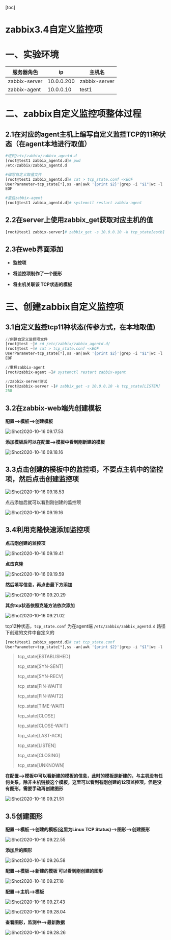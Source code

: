 [toc]



# zabbix3.4自定义监控项

# 一、实验环境

| **服务器角色** | **ip**     | **主机名**    |
| -------------- | ---------- | ------------- |
| zabbix-server  | 10.0.0.200 | zabbix-server |
| zabbix-agent   | 10.0.0.10  | test1         |



# 二、zabbix自定义监控项整体过程

## 2.1在对应的agent主机上编写自定义监控TCP的11种状态（在agent本地进行取值）

```python
#进到/etc/zabbix/zabbix_agentd.d
[root@test1 zabbix_agentd.d]# pwd
/etc/zabbix/zabbix_agentd.d

#编写自定义取值文件
[root@test1 zabbix_agentd.d]# cat > tcp_state.conf <<EOF
UserParameter=tcp_state[*],ss -an|awk '{print $2}'|grep -i "$1"|wc -l
EOF

#重启zabbix-agent
[root@test1 zabbix_agentd.d]# systemctl restart zabbix-agent
```



## 2.2在server上使用zabbix_get获取对应主机的值

```python
[root@test1 zabbix-server]# zabbix_get -s 10.0.0.10 -k tcp_state[estb]
```



## 2.3在web界面添加

- **监控项**   

- **将监控项制作了一个图形**

- **将主机关联该 TCP状态的模板**



# 三、创建zabbix自定义监控项

## 3.1自定义监控tcp11种状态(传参方式，在本地取值)

```python
//创建自定义监控项文件
[root@test ~]# cd /etc/zabbix/zabbix_agentd.d/ 
[root@test ~]# cat > tcp_state.conf <<EOF
UserParameter=tcp_state[*],ss -an|awk '{print $2}'|grep -i "$1"|wc -l
EOF

//重启zabbix-agent 
[root@zabbix-agent ~]# systemctl restart zabbix-agent 

//zabbix-server测试 
[root@zabbix-server ~]# zabbix_get -s 10.0.0.10 -k tcp_state[LISTEN] 
258
```



## 3.2在zabbix-web端先创建模板

**配置-->模板-->创建模板**

![iShot2020-10-16 09.17.53](https://gitea.pptfz.cn/pptfz/picgo-images/raw/branch/master/img/iShot2020-10-16%2009.17.53.png)



**添加模板后可以在配置-->模板中看到刚新建的模板**

![iShot2020-10-16 09.18.16](https://gitea.pptfz.cn/pptfz/picgo-images/raw/branch/master/img/iShot2020-10-16%2009.18.16.png)





## 3.3点击创建的模板中的监控项，不要点主机中的监控项，然后点击创建监控项

![iShot2020-10-16 09.18.53](https://gitea.pptfz.cn/pptfz/picgo-images/raw/branch/master/img/iShot2020-10-16%2009.18.53.png)



点击添加后就可以看到刚创建的监控项

![iShot2020-10-16 09.19.16](https://gitea.pptfz.cn/pptfz/picgo-images/raw/branch/master/img/iShot2020-10-16%2009.19.16.png)





## 3.4利用克隆快速添加监控项

**点击刚创建的监控项**

![iShot2020-10-16 09.19.41](https://gitea.pptfz.cn/pptfz/picgo-images/raw/branch/master/img/iShot2020-10-16%2009.19.41.png)



**点击克隆**

![iShot2020-10-16 09.19.59](https://gitea.pptfz.cn/pptfz/picgo-images/raw/branch/master/img/iShot2020-10-16%2009.19.59.png)



**然后填写信息，再点击最下方添加**

![iShot2020-10-16 09.20.29](https://gitea.pptfz.cn/pptfz/picgo-images/raw/branch/master/img/iShot2020-10-16%2009.20.29.png)



**其余tcp状态依照克隆方法依次添加**

![iShot2020-10-16 09.21.02](https://gitea.pptfz.cn/pptfz/picgo-images/raw/branch/master/img/iShot2020-10-16%2009.21.02.png)





tcp12种状态，`tcp_state.conf` 为在agent端 `/etc/zabbix/zabbix_agentd.d` 路径下创建的文件中自定义的

```python
[root@test1 zabbix_agentd.d]# cat tcp_state.conf 
UserParameter=tcp_state[*],ss -an|awk '{print $2}'|grep -i "$1"|wc -l
```



> tcp_state[ESTABLISHED]
>
> tcp_state[SYN-SENT]
>
> tcp_state[SYN-RECV]
>
> tcp_state[FIN-WAIT1]
>
> tcp_state[FIN-WAIT2]
>
> tcp_state[TIME-WAIT]
>
> tcp_state[CLOSE]
>
> tcp_state[CLOSE-WAIT]
>
> tcp_state[LAST-ACK]
>
> tcp_state[LISTEN]
>
> tcp_state[CLOSING]
>
> tcp_state[UNKNOWN]



**在配置-->模板中可以看新建的模板的信息，此时的模板是新建的，与主机没有任何关系，除非主机链接这个模板，这里可以看到有刚创建的12项监控项，但是没有图形，需要手动再创建图形**

![iShot2020-10-16 09.21.51](https://gitea.pptfz.cn/pptfz/picgo-images/raw/branch/master/img/iShot2020-10-16%2009.21.51.png)







## 3.5创建图形

**配置-->模板-->创建的模板(这里为Linux TCP Status)-->图形-->创建图形**

![iShot2020-10-16 09.22.55](https://gitea.pptfz.cn/pptfz/picgo-images/raw/branch/master/img/iShot2020-10-16%2009.22.55.png)







**添加后的图形**

![iShot2020-10-16 09.26.58](https://gitea.pptfz.cn/pptfz/picgo-images/raw/branch/master/img/iShot2020-10-16%2009.26.58.png)







**配置-->模板-->新建的模板 可以看到刚创建的图形**

![iShot2020-10-16 09.27.18](https://gitea.pptfz.cn/pptfz/picgo-images/raw/branch/master/img/iShot2020-10-16%2009.27.18.png)







**配置-->主机-->模板**

![iShot2020-10-16 09.27.43](https://gitea.pptfz.cn/pptfz/picgo-images/raw/branch/master/img/iShot2020-10-16%2009.27.43.png)



![iShot2020-10-16 09.28.04](https://gitea.pptfz.cn/pptfz/picgo-images/raw/branch/master/img/iShot2020-10-16%2009.28.04.png)





**查看图形，监测中-->最新数据**

![iShot2020-10-16 09.28.26](https://gitea.pptfz.cn/pptfz/picgo-images/raw/branch/master/img/iShot2020-10-16%2009.28.26.png)

